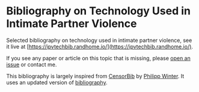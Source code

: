 # Bibliography on Technology Used in Intimate Partner Violence

Selected bibliography on technology used in intimate partner violence, see it live at [https://ipvtechbib.randhome.io/](https://ipvtechbib.randhome.io/).

If you see any paper or article on this topic that is missing, please [open an issue](https://github.com/Te-k/ipvtechbib/issues) or contact me.

This bibliography is largely inspired from [CensorBib](https://censorbib.nymity.ch/) by [Philipp Winter](https://nymity.ch/). It uses an updated version of [bibliography](https://github.com/NullHypothesis/bibliograpy).

